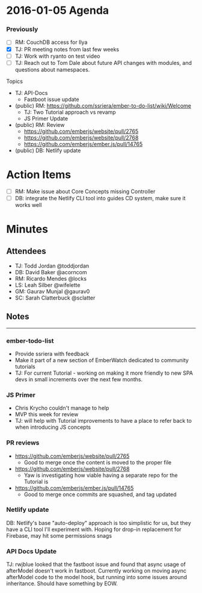 # 2016-01-05 Agenda

### Previously

- [ ] RM: CouchDB access for Ilya
- [x] TJ: PR meeting notes from last few weeks
- [ ] TJ: Work with ryanto on test video
- [ ] TJ: Reach out to Tom Dale about future API changes with modules, and questions about namespaces.

Topics

- TJ: API-Docs
  - Fastboot issue update
- (public) RM: https://github.com/ssriera/ember-to-do-list/wiki/Welcome
  - TJ: Two Tutorial approach vs revamp
  - JS Primer Update
- (public) RM: Review
  - https://github.com/emberjs/website/pull/2765
  - https://github.com/emberjs/website/pull/2768
  - https://github.com/emberjs/ember.js/pull/14765
- (public) DB: Netlify update

# Action Items 

- [ ] RM: Make issue about Core Concepts missing Controller
- [ ] DB: integrate the Netlify CLI tool into guides CD system, make sure it works well

# Minutes

## Attendees

- TJ: Todd Jordan @toddjordan
- DB: David Baker @acorncom
- RM: Ricardo Mendes @locks
- LS: Leah Silber @wifelette
- GM: Gaurav Munjal @gaurav0
- SC: Sarah Clatterbuck @sclatter

## Notes

---

### ember-todo-list

- Provide ssriera with feedback
- Make it part of a new section of EmberWatch dedicated to community tutorials
- TJ: For current Tutorial - working on making it more friendly to new SPA devs in small increments over the next few months.

### JS Primer

- Chris Krycho couldn't manage to help
- MVP this week for review
- TJ: will help with Tutorial improvements to have a place to refer back to when introducing JS concepts

### PR reviews

- https://github.com/emberjs/website/pull/2765
  - Good to merge once the content is moved to the proper file
- https://github.com/emberjs/website/pull/2768
  - Yaw is investigating how viable having a separate repo for the Tutorial is
- https://github.com/emberjs/ember.js/pull/14765
  - Good to merge once commits are squashed, and tag updated

### Netlify update

DB: Netlify's base "auto-deploy" approach is too simplistic for us, but they have a CLI tool I'll experiment with.  Hoping for drop-in replacement for Firebase, may hit some permissions snags

### API Docs Update

TJ: rwjblue looked that the fastboot issue and found that async usage of afterModel doesn't work in fastboot.  Currently  working on moving async afterModel code to the model hook, but running into some issues around inheritance.  Should have something by EOW.
